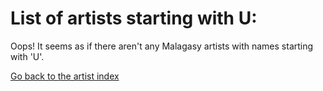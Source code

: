 # List of artists starting with U:


Oops! It seems as if there aren't any Malagasy artists with names starting with 'U'.

[Go back to the artist index](../index.md)
